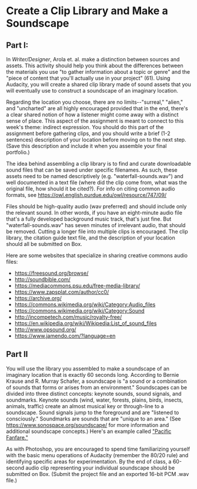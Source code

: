 # Create a Clip Library and Make a Soundscape 

## Part I: 

In *Writer/Designer*, Arola et. al. make a distinction between sources and assets. This activity should help you think about the differences between the materials you use "to gather information about a topic or genre" and the "piece of content that you'll actually use in your project" (61). Using Audacity, you will create a shared clip library made of sound assets that you will eventually use to construct a soundscape of an imaginary location. 

Regarding the location you choose, there are no limits--"surreal," "alien," and "uncharted" are all highly encouraged provided that in the end, there's a clear shared notion of how a listener might come away with a distinct sense of place. This aspect of the assignment is meant to connect to this week's theme: indirect expression. You should do this part of the assignment before gathering clips, and you should write a brief (1-2 sentences) description of your location before moving on to the next step. (Save this description and include it when you assemble your final portfolio.)

The idea behind assembling a clip library is to find and curate downloadable sound files that can be saved under specific filenames. As such, these assets need to be named descriptively (e.g. "waterfall-sounds.wav") and well documented in a text file (where did the clip come from, what was the original file, how should it be cited?). For info on citing common audio formats, see https://owl.english.purdue.edu/owl/resource/747/09/

Files should be high-quality audio (wav preferred) and should include only the relevant sound. In other words, if you have an eight-minute audio file that's a fully developed background music track, that's just fine. But "waterfall-sounds.wav" has seven minutes of irrelevant audio, that should be removed. Cutting a longer file into multiple clips is encouraged. The clip library, the citation guide text file, and the description of your location should all be submitted on Box. 

Here are some websites that specialize in sharing creative commons audio files:

- https://freesound.org/browse/
- http://soundbible.com/
- https://mediacommons.psu.edu/free-media-library/
- https://www.zapsplat.com/author/cc0/
- https://archive.org/
- https://commons.wikimedia.org/wiki/Category:Audio_files
- https://commons.wikimedia.org/wiki/Category:Sound
- http://incompetech.com/music/royalty-free/
- https://en.wikipedia.org/wiki/Wikipedia:List_of_sound_files
- http://www.opsound.org/ 
- https://www.jamendo.com/?language=en

## Part II

You will use the library you assembled to make a soundscape of an imaginary location that is exactly 60 seconds long. According to Bernie Krause and R. Murray Schafer, a soundscape is "a sound or a combination of sounds that forms or arises from an environment." Soundscapes can be divided into three distinct concepts: keynote sounds, sound signals, and soundmarks. Keynote sounds (wind, water, forests, plains, birds, insects, animals, traffic) create an almost musical key or through-line to a soundscape. Sound signals jump to the foreground and are "listened to consciously." Soundmarks are sounds that are "unique to an area." (See https://www.sonospace.org/soundscape/ for more information and additional soundscape concepts.) Here's an example called ["Pacific Fanfare."](http://www.sfu.ca/sonic-studio-webdav/excerpts/PacificFanfare.mp3)

As with Photoshop, you are encouraged to spend time familiarizing yourself with the basic menu operations of Audacity (remember the 80/20 rule) and identifying specific areas for experimentation. By the end of class, a 60-second audio clip representing your individual soundscape should be submitted on Box. (Submit the project file and an exported 16-bit PCM .wav file.)
